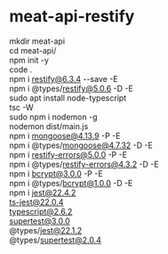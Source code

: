 # meat-api-restify

mkdir meat-api \
cd meat-api/ \
npm init -y \
code . \
npm i restify@6.3.4 --save -E \
npm i @types/restify@5.0.6 -D -E \
sudo apt install node-typescript \
tsc -W \
sudo npm i nodemon -g \
nodemon dist/main.js \
npm i mongoose@4.13.9 -P -E \
npm i @types/mongoose@4.7.32 -D -E \
npm i restify-errors@5.0.0 -P -E \
npm i @types/restify-errors@4.3.2 -D -E \
npm i bcrypt@3.0.0 -P -E \
npm i @types/bcrypt@1.0.0 -D -E \
npm i jest@22.4.2 \
ts-jest@22.0.4 \
typescript@2.6.2 \
supertest@3.0.0 \
@types/jest@22.1.2 \
@types/supertest@2.0.4